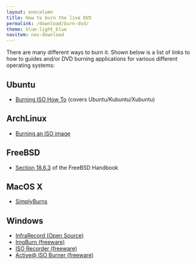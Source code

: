 ```yaml
---
layout: onecolumn
title: How to burn the live DVD
permalink: /download/burn-dvd/
theme: blue-light_blue
navitem: nav-download
---
```


There are many different ways to burn it.
Shown below is a list of links to how to guides and/or DVD burning applications for various different operating systems:

## Ubuntu

* [Burning ISO How To](https://help.ubuntu.com/community/BurningIsoHowto#Ubuntu) (covers Ubuntu/Kubuntu/Xubuntu)

## ArchLinux

* [Burning an ISO image](https://wiki.archlinux.org/index.php/CD_Burning#Burning_an_ISO_image)

## FreeBSD

* [Section 18.6.3](http://www.freebsd.org/doc/en_US.ISO8859-1/books/handbook/creating-cds.html#BURNCD) of the FreeBSD Handbook

## MacOS X

* [SimplyBurns](http://simplyburns.berlios.de/)

## Windows

* [InfraRecord (Open Source)](http://infrarecorder.org)
* [ImgBurn (freeware)](http://www.imgburn.com)
* [ISO Recorder (freeware)](http://isorecorder.alexfeinman.com/isorecorder.htm)
* [Active@ ISO Burner (freeware)](http://www.ntfs.com/iso_burner_free.htm)
